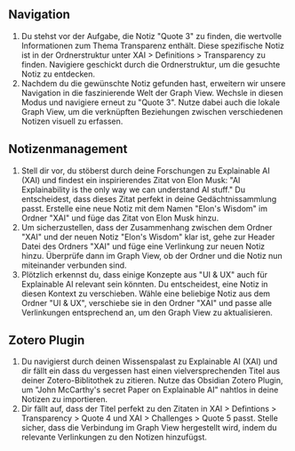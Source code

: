 ## Navigation

1. Du stehst vor der Aufgabe, die Notiz "Quote 3" zu finden, die wertvolle Informationen zum Thema Transparenz enthält. Diese spezifische Notiz ist in der Ordnerstruktur unter XAI > Definitions > Transparency zu finden. Navigiere geschickt durch die Ordnerstruktur, um die gesuchte Notiz zu entdecken.
2. Nachdem du die gewünschte Notiz gefunden hast, erweitern wir unsere Navigation in die faszinierende Welt der Graph View. Wechsle in diesen Modus und navigiere erneut zu "Quote 3". Nutze dabei auch die lokale Graph View, um die verknüpften Beziehungen zwischen verschiedenen Notizen visuell zu erfassen.

## Notizenmanagement 

1. Stell dir vor, du stöberst durch deine Forschungen zu Explainable AI (XAI) und findest ein inspirierendes Zitat von Elon Musk: "AI Explainability is the only way we can understand AI stuff." Du entscheidest, dass dieses Zitat perfekt in deine Gedächtnissammlung passt. Erstelle eine neue Notiz mit dem Namen "Elon's Wisdom" im Ordner "XAI" und füge das Zitat von Elon Musk hinzu. 
2. Um sicherzustellen, dass der Zusammenhang zwischen dem Ordner "XAI" und der neuen Notiz "Elon's Wisdom" klar ist, gehe zur Header Datei des Ordners "XAI" und füge eine Verlinkung zur neuen Notiz hinzu. Überprüfe dann im Graph View, ob der Ordner und die Notiz nun miteinander verbunden sind.
3. Plötzlich erkennst du, dass einige Konzepte aus "UI & UX" auch für Explainable AI relevant sein könnten. Du entscheidest, eine Notiz in diesen Kontext zu verschieben. Wähle eine beliebige Notiz aus dem Ordner "UI & UX", verschiebe sie in den Ordner "XAI" und passe alle Verlinkungen entsprechend an, um den Graph View zu aktualisieren.

## Zotero Plugin

1. Du navigierst durch deinen Wissenspalast zu Explainable AI (XAI) und dir fällt ein dass du vergessen hast einen vielversprechenden Titel aus deiner Zotero-Biblitothek zu zitieren. Nutze das Obsidian Zotero Plugin, um "John McCarthy's secret Paper on Explainable AI" nahtlos in deine Notizen zu importieren. 
2. Dir fällt auf, dass der Titel perfekt zu den Zitaten in XAI > Defintions > Transparency > Quote 4 und XAI > Challenges > Quote 5 passt. Stelle sicher, dass die Verbindung im Graph View hergestellt wird, indem du relevante Verlinkungen zu den Notizen hinzufügst. 